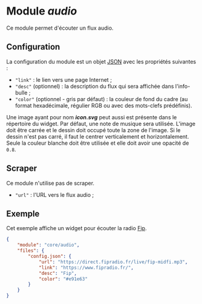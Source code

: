 # Module *audio*

Ce module permet d'écouter un flux audio.

## Configuration

La configuration du module est un objet
[JSON](https://www.json.org/json-fr.html "JavaScript Object Notation") avec les
propriétés suivantes :

- `"link"` : le lien vers une page Internet ;
- `"desc"` (optionnel) : la description du flux qui sera affichée dans
  l'info-bulle ;
- `"color"` (optionnel - gris par défaut) : la couleur de fond du
  cadre (au format hexadécimale, régulier RGB ou avec des mots-clefs
  prédéfinis).

Une image ayant pour nom ***icon.svg*** peut aussi est présente dans le
répertoire du widget. Par défaut, une note de musique sera utilisée. L'image
doit être carrée et le dessin doit occupé toute la zone de l'image. Si le dessin
n'est pas carré, il faut le centrer verticalement et horizontalement. Seule la
couleur blanche doit être utilisée et elle doit avoir une opacité de `0.8`.

## Scraper

Ce module n'utilise pas de scraper.

- `"url"` : l'URL vers le flux audio ;

## Exemple

Cet exemple affiche un widget pour écouter la radio
[Fip](https://www.fipradio.fr/).

```JSON
{
    "module": "core/audio",
    "files": {
        "config.json": {
            "url": "https://direct.fipradio.fr/live/fip-midfi.mp3",
            "link": "https://www.fipradio.fr/",
            "desc": "Fip",
            "color": "#e91e63"
        }
    }
}
```
